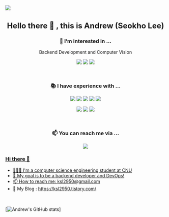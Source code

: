 <img src="https://capsule-render.vercel.app/api?type=waving&color=auto&height=300&section=header&text=dltjrgh&fontSize=90" />

<h3 align="center" style="font-size: 1.5rem;">Hello there 👋 , this is Andrew (Seokho Lee)</h3>

<h3 align="center">🌱 I’m interested in ...</h3>
<p align="center">Backend Development and Computer Vision</p>

<p align="center">
  <img src="https://img.shields.io/badge/Spring-6DB33F?style=flat-square&logo=Spring&logoColor=white"/>
  <img src="https://img.shields.io/badge/PyTorch-EE4C2C?style=flat-square&logo=PyTorch&logoColor=white"/>
  <img src="https://img.shields.io/badge/OpenCV-5C3EE8?style=flat-square&logo=OpenCV&logoColor=white"/>
</p>

<div>&nbsp;</div>

<h3 align="center">📚 I have experience with ...</h3>

<p align="center">
  <img src="https://img.shields.io/badge/Spring-6DB33F?style=flat-square&logo=Spring&logoColor=white"/>
  <img src="https://img.shields.io/badge/Django-092E20?style=flat-square&logo=Django&logoColor=white"/>
  <img src="https://img.shields.io/badge/Flask-000000?style=flat-square&logo=Django&logoColor=white"/>
  <img src="https://img.shields.io/badge/Express-000000?style=flat-square&logo=Express&logoColor=white"/>
  <img src="https://img.shields.io/badge/NestJS-E0234E?style=flat-square&logo=nestjs&logoColor=white"/>
</p>

<p align="center">
  <img src="https://img.shields.io/badge/React-61DAFB?style=flat-square&logo=React&logoColor=white"/>
  <img src="https://img.shields.io/badge/Next.js-000000?style=flat-square&logo=nextdotjs&logoColor=white"/>
  <img src="https://img.shields.io/badge/Elastic_Stack-005571?style=flat-square&logo=Elastic-Stack&logoColor=white"/>
</p>

<div>&nbsp;</div>

<h3 align="center">📫 You can reach me via ...</h3>

<p align="center">
<a href="mailto:nocte55is@gmail.com"><img src="https://img.shields.io/badge/Gmail-EA4335?style=flat-square&logo=Gmail&logoColor=white&link=mailto:nocte55is@gmail.com"/>
</p>

  ### Hi there 👋

- 👩🏻‍💻 I'm a computer science engineering student at CNU
- 🌱 My goal is to be a backend developer and DevOps!
- 📫 How to reach me: ksl2950@gmail.com
- 🤍 My Blog : https://ksl2950.tistory.com/
  
 </br></br>
[![Andrew's GitHub stats](https://github-readme-stats.vercel.app/api?username=dltjrgh&&show_icons=true&theme=react)]


